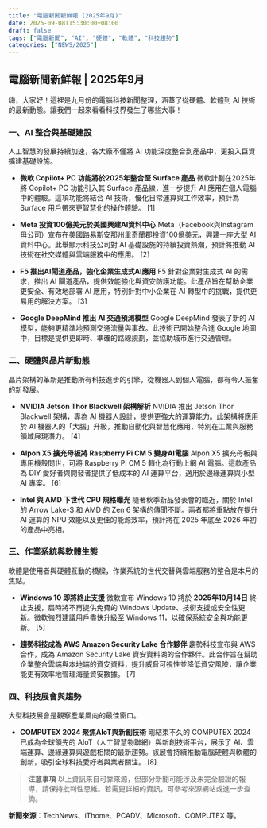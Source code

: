 ```yaml
---
title: "電腦新聞新鮮報 (2025年9月)"
date: 2025-09-08T15:30:00+08:00
draft: false
tags: ["電腦新聞", "AI", "硬體", "軟體", "科技趨勢"]
categories: ["NEWS/2025"]
---
```


## 電腦新聞新鮮報 | 2025年9月

嗨，大家好！這裡是九月份的電腦科技新聞整理，涵蓋了從硬體、軟體到 AI 技術的最新動態。讓我們一起來看看科技界發生了哪些大事！

### 一、AI 整合與基礎建設

人工智慧的發展持續加速，各大廠不僅將 AI 功能深度整合到產品中，更投入巨資擴建基礎設施。

*   **微軟 Copilot+ PC 功能將於2025年整合至 Surface 產品**
    微軟計劃在2025年將 Copilot+ PC 功能引入其 Surface 產品線，進一步提升 AI 應用在個人電腦中的體驗。這項功能將結合 AI 技術，優化日常運算與工作效率，預計為 Surface 用戶帶來更智慧化的操作體驗。 [1]

*   **Meta 投資100億美元於美國興建AI資料中心**
    Meta（Facebook與Instagram母公司）宣布在美國路易斯安那州里奇蘭郡投資100億美元，興建一座大型 AI 資料中心。此舉顯示科技公司對 AI 基礎設施的持續投資熱潮，預計將推動 AI 技術在社交媒體與雲端服務中的應用。 [2]

*   **F5 推出AI閘道產品，強化企業生成式AI應用**
    F5 針對企業對生成式 AI 的需求，推出 AI 閘道產品，提供效能強化與資安防護功能。此產品旨在幫助企業更安全、有效地部署 AI 應用，特別針對中小企業在 AI 轉型中的挑戰，提供更易用的解決方案。 [3]

*   **Google DeepMind 推出 AI 交通預測模型**
    Google DeepMind 發表了新的 AI 模型，能夠更精準地預測交通流量與事故。此技術已開始整合進 Google 地圖中，目標是提供更即時、準確的路線規劃，並協助城市進行交通管理。

### 二、硬體與晶片新動態

晶片架構的革新是推動所有科技進步的引擎，從機器人到個人電腦，都有令人振奮的新發展。

*   **NVIDIA Jetson Thor Blackwell 架構解析**
    NVIDIA 推出 Jetson Thor Blackwell 架構，專為 AI 機器人設計，提供更強大的運算能力。此架構將應用於 AI 機器人的「大腦」升級，推動自動化與智慧化應用，特別在工業與服務領域展現潛力。 [4]

*   **Alpon X5 擴充母板將 Raspberry Pi CM 5 變身AI電腦**
    Alpon X5 擴充母板與專用機殼問世，可將 Raspberry Pi CM 5 轉化為行動上網 AI 電腦。這款產品為 DIY 愛好者與開發者提供了低成本的 AI 運算平台，適用於邊緣運算與小型 AI 專案。 [6]

*   **Intel 與 AMD 下世代 CPU 規格曝光**
    隨著秋季新品發表會的臨近，關於 Intel 的 Arrow Lake-S 和 AMD 的 Zen 6 架構的傳聞不斷。兩者都將重點放在提升 AI 運算的 NPU 效能以及更佳的能源效率，預計將在 2025 年底至 2026 年初的產品中亮相。

### 三、作業系統與軟體生態

軟體是使用者與硬體互動的橋樑，作業系統的世代交替與雲端服務的整合是本月的焦點。

*   **Windows 10 即將終止支援**
    微軟宣布 Windows 10 將於 **2025年10月14日** 終止支援，屆時將不再提供免費的 Windows Update、技術支援或安全性更新。微軟強烈建議用戶盡快升級至 Windows 11，以確保系統安全與功能更新。 [5]

*   **趨勢科技成為 AWS Amazon Security Lake 合作夥伴**
    趨勢科技宣布與 AWS 合作，成為 Amazon Security Lake 資安資料湖的合作夥伴。此合作旨在幫助企業整合雲端與本地端的資安資料，提升威脅可視性並降低資安風險，讓企業能更有效率地管理海量資安數據。 [7]

### 四、科技展會與趨勢

大型科技展會是觀察產業風向的最佳窗口。

*   **COMPUTEX 2024 聚焦AIoT與新創技術**
    剛結束不久的 COMPUTEX 2024 已成為全球領先的 AIoT（人工智慧物聯網）與新創技術平台，展示了 AI、雲端運算、邊緣運算與遊戲相關的最新趨勢。該展會持續推動電腦硬體與軟體的創新，吸引全球科技愛好者與業者關注。 [8]

> **注意事項**
> 以上資訊來自可靠來源，但部分新聞可能涉及未完全驗證的報導，請保持批判性思維。若需更詳細的資訊，可參考來源網站或進一步查詢。

**新聞來源**：TechNews、iThome、PCADV、Microsoft、COMPUTEX 等。